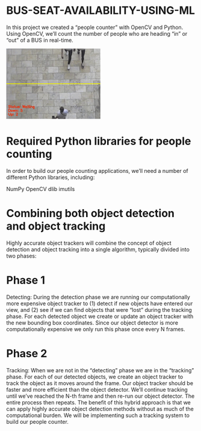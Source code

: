# BUS-SEAT-AVAILABILITY-USING-ML

In this project we created a “people counter” with OpenCV and Python. Using OpenCV, we’ll count the number of people who are heading “in” or “out” of a BUS in real-time.

![](opencv_people_counter_result01.gif)

# Required Python libraries for people counting
In order to build our people counting applications, we’ll need a number of different Python libraries, including:

NumPy
OpenCV
dlib
imutils

# Combining both object detection and object tracking
Highly accurate object trackers will combine the concept of object detection and object tracking into a single algorithm, typically divided into two phases:

# Phase 1
Detecting: During the detection phase we are running our computationally more expensive object tracker to (1) detect if new objects have entered our view, and (2) see if we can find objects that were “lost” during the tracking phase. For each detected object we create or update an object tracker with the new bounding box coordinates. Since our object detector is more computationally expensive we only run this phase once every N frames.
# Phase 2 
Tracking: When we are not in the “detecting” phase we are in the “tracking” phase. For each of our detected objects, we create an object tracker to track the object as it moves around the frame. Our object tracker should be faster and more efficient than the object detector. We’ll continue tracking until we’ve reached the N-th frame and then re-run our object detector. The entire process then repeats.
The benefit of this hybrid approach is that we can apply highly accurate object detection methods without as much of the computational burden. We will be implementing such a tracking system to build our people counter.
